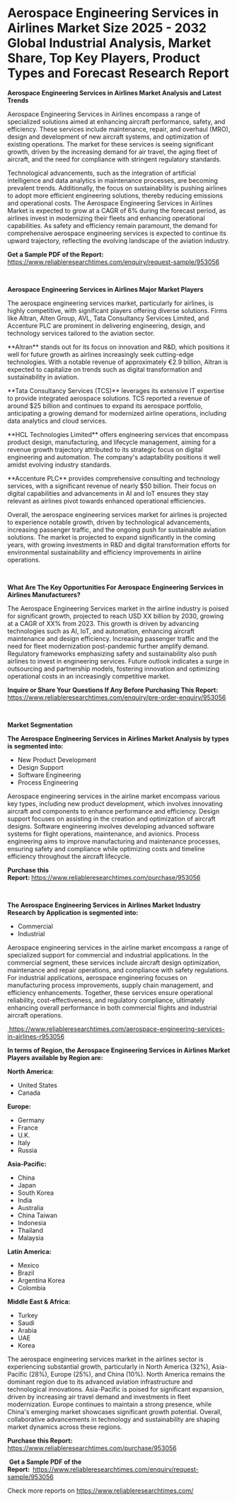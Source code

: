 <p><h1>Aerospace Engineering Services in Airlines Market Size 2025 - 2032 Global Industrial Analysis, Market Share, Top Key Players, Product Types and Forecast Research Report</h1></p><p><strong>Aerospace Engineering Services in Airlines Market Analysis and Latest Trends</strong></p>
<p><p>Aerospace Engineering Services in Airlines encompass a range of specialized solutions aimed at enhancing aircraft performance, safety, and efficiency. These services include maintenance, repair, and overhaul (MRO), design and development of new aircraft systems, and optimization of existing operations. The market for these services is seeing significant growth, driven by the increasing demand for air travel, the aging fleet of aircraft, and the need for compliance with stringent regulatory standards. </p><p>Technological advancements, such as the integration of artificial intelligence and data analytics in maintenance processes, are becoming prevalent trends. Additionally, the focus on sustainability is pushing airlines to adopt more efficient engineering solutions, thereby reducing emissions and operational costs. The Aerospace Engineering Services in Airlines Market is expected to grow at a CAGR of 6% during the forecast period, as airlines invest in modernizing their fleets and enhancing operational capabilities. As safety and efficiency remain paramount, the demand for comprehensive aerospace engineering services is expected to continue its upward trajectory, reflecting the evolving landscape of the aviation industry.</p></p>
<p><strong>Get a Sample PDF of the Report:&nbsp;</strong> <a href="https://www.reliableresearchtimes.com/enquiry/request-sample/953056?utm_campaign=3184&utm_medium=2&utm_source=Github&utm_content=ia&utm_term=06032025&utm_id=aerospace-engineering-services-in-airlines">https://www.reliableresearchtimes.com/enquiry/request-sample/953056</a></p>
<p>&nbsp;</p>
<p><strong>Aerospace Engineering Services in Airlines Major Market Players</strong></p>
<p><p>The aerospace engineering services market, particularly for airlines, is highly competitive, with significant players offering diverse solutions. Firms like Altran, Alten Group, AVL, Tata Consultancy Services Limited, and Accenture PLC are prominent in delivering engineering, design, and technology services tailored to the aviation sector.</p><p>**Altran** stands out for its focus on innovation and R&D, which positions it well for future growth as airlines increasingly seek cutting-edge technologies. With a notable revenue of approximately €2.9 billion, Altran is expected to capitalize on trends such as digital transformation and sustainability in aviation.</p><p>**Tata Consultancy Services (TCS)** leverages its extensive IT expertise to provide integrated aerospace solutions. TCS reported a revenue of around $25 billion and continues to expand its aerospace portfolio, anticipating a growing demand for modernized airline operations, including data analytics and cloud services.</p><p>**HCL Technologies Limited** offers engineering services that encompass product design, manufacturing, and lifecycle management, aiming for a revenue growth trajectory attributed to its strategic focus on digital engineering and automation. The company's adaptability positions it well amidst evolving industry standards.</p><p>**Accenture PLC** provides comprehensive consulting and technology services, with a significant revenue of nearly $50 billion. Their focus on digital capabilities and advancements in AI and IoT ensures they stay relevant as airlines pivot towards enhanced operational efficiencies.</p><p>Overall, the aerospace engineering services market for airlines is projected to experience notable growth, driven by technological advancements, increasing passenger traffic, and the ongoing push for sustainable aviation solutions. The market is projected to expand significantly in the coming years, with growing investments in R&D and digital transformation efforts for environmental sustainability and efficiency improvements in airline operations.</p></p>
<p>&nbsp;</p>
<p><strong>What Are The Key Opportunities For Aerospace Engineering Services in Airlines Manufacturers?</strong></p>
<p><p>The Aerospace Engineering Services market in the airline industry is poised for significant growth, projected to reach USD XX billion by 2030, growing at a CAGR of XX% from 2023. This growth is driven by advancing technologies such as AI, IoT, and automation, enhancing aircraft maintenance and design efficiency. Increasing passenger traffic and the need for fleet modernization post-pandemic further amplify demand. Regulatory frameworks emphasizing safety and sustainability also push airlines to invest in engineering services. Future outlook indicates a surge in outsourcing and partnership models, fostering innovation and optimizing operational costs in an increasingly competitive market.</p></p>
<p><strong>Inquire or Share Your Questions If Any Before Purchasing This Report:</strong> <a href="https://www.reliableresearchtimes.com/enquiry/pre-order-enquiry/953056?utm_campaign=3184&utm_medium=2&utm_source=Github&utm_content=ia&utm_term=06032025&utm_id=aerospace-engineering-services-in-airlines">https://www.reliableresearchtimes.com/enquiry/pre-order-enquiry/953056</a></p>
<p>&nbsp;</p>
<p><strong>Market Segmentation</strong></p>
<p><strong>The Aerospace Engineering Services in Airlines Market Analysis by types is segmented into:</strong></p>
<p><ul><li>New Product Development</li><li>Design Support</li><li>Software Engineering</li><li>Process Engineering</li></ul></p>
<p><p>Aerospace engineering services in the airline market encompass various key types, including new product development, which involves innovating aircraft and components to enhance performance and efficiency. Design support focuses on assisting in the creation and optimization of aircraft designs. Software engineering involves developing advanced software systems for flight operations, maintenance, and avionics. Process engineering aims to improve manufacturing and maintenance processes, ensuring safety and compliance while optimizing costs and timeline efficiency throughout the aircraft lifecycle.</p></p>
<p><strong>Purchase this Report:&nbsp;</strong><a href="https://www.reliableresearchtimes.com/purchase/953056?utm_campaign=3184&utm_medium=2&utm_source=Github&utm_content=ia&utm_term=06032025&utm_id=aerospace-engineering-services-in-airlines">https://www.reliableresearchtimes.com/purchase/953056</a></p>
<p>&nbsp;</p>
<p><strong>The Aerospace Engineering Services in Airlines Market Industry Research by Application is segmented into:</strong></p>
<p><ul><li>Commercial</li><li>Industrial</li></ul></p>
<p><p>Aerospace engineering services in the airline market encompass a range of specialized support for commercial and industrial applications. In the commercial segment, these services include aircraft design optimization, maintenance and repair operations, and compliance with safety regulations. For industrial applications, aerospace engineering focuses on manufacturing process improvements, supply chain management, and efficiency enhancements. Together, these services ensure operational reliability, cost-effectiveness, and regulatory compliance, ultimately enhancing overall performance in both commercial flights and industrial aircraft operations.</p></p>
<p><a href="https://www.reliableresearchtimes.com/aerospace-engineering-services-in-airlines-r953056?utm_campaign=3184&utm_medium=2&utm_source=Github&utm_content=ia&utm_term=06032025&utm_id=aerospace-engineering-services-in-airlines">&nbsp;https://www.reliableresearchtimes.com/aerospace-engineering-services-in-airlines-r953056</a></p>
<p><strong>In terms of Region, the Aerospace Engineering Services in Airlines Market Players available by Region are:</strong></p>
<p>
    <p> <strong> North America: </strong>
        <ul>
            <li>United States</li>
            <li>Canada</li>
        </ul>
        </p> 
    <p> <strong> Europe: </strong>
        <ul>
            <li>Germany</li>
            <li>France</li>
            <li>U.K.</li>
            <li>Italy</li>
            <li>Russia</li>
        </ul>
        </p> 
    <p> <strong> Asia-Pacific: </strong>
        <ul>
            <li>China</li>
            <li>Japan</li>
            <li>South Korea</li>
            <li>India</li>
            <li>Australia</li>
            <li>China Taiwan</li>
            <li>Indonesia</li>
            <li>Thailand</li>
            <li>Malaysia</li>
        </ul>
        </p> 
    <p> <strong> Latin America: </strong>
        <ul>
            <li>Mexico</li>
            <li>Brazil</li>
            <li>Argentina Korea</li>
            <li>Colombia</li>
        </ul>
        </p> 
    <p> <strong> Middle East & Africa: </strong>
        <ul>
            <li>Turkey</li>
            <li>Saudi</li>
            <li>Arabia</li>
            <li>UAE</li>
            <li>Korea</li>
        </ul>
    </p>
    </p>
<p><p>The aerospace engineering services market in the airlines sector is experiencing substantial growth, particularly in North America (32%), Asia-Pacific (28%), Europe (25%), and China (10%). North America remains the dominant region due to its advanced aviation infrastructure and technological innovations. Asia-Pacific is poised for significant expansion, driven by increasing air travel demand and investments in fleet modernization. Europe continues to maintain a strong presence, while China's emerging market showcases significant growth potential. Overall, collaborative advancements in technology and sustainability are shaping market dynamics across these regions.</p></p>
<p><strong>Purchase this Report: </strong><a href="https://www.reliableresearchtimes.com/purchase/953056?utm_campaign=3184&utm_medium=2&utm_source=Github&utm_content=ia&utm_term=06032025&utm_id=aerospace-engineering-services-in-airlines">https://www.reliableresearchtimes.com/purchase/953056</a></p>
<p>&nbsp;<strong>Get a Sample PDF of the Report:&nbsp;&nbsp;</strong><a href="https://www.reliableresearchtimes.com/enquiry/request-sample/953056?utm_campaign=3184&utm_medium=2&utm_source=Github&utm_content=ia&utm_term=06032025&utm_id=aerospace-engineering-services-in-airlines">https://www.reliableresearchtimes.com/enquiry/request-sample/953056</a></p>
<p><strong></strong></p>
<p>Check more reports on <a href="https://www.reliableresearchtimes.com/?utm_campaign=3184&utm_medium=2&utm_source=Github&utm_content=ia&utm_term=06032025&utm_id=aerospace-engineering-services-in-airlines">https://www.reliableresearchtimes.com/</a></p>
